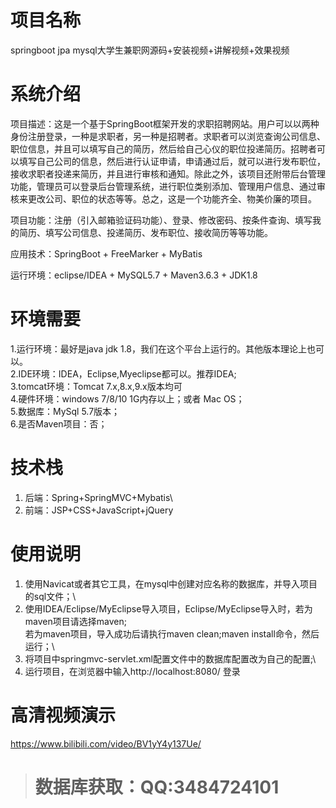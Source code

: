 # 项目名称

springboot jpa mysql大学生兼职网源码+安装视频+讲解视频+效果视频

# 系统介绍
项目描述：这是一个基于SpringBoot框架开发的求职招聘网站。用户可以以两种身份注册登录，一种是求职者，另一种是招聘者。求职者可以浏览查询公司信息、职位信息，并且可以填写自己的简历，然后给自己心仪的职位投递简历。招聘者可以填写自己公司的信息，然后进行认证申请，申请通过后，就可以进行发布职位，接收求职者投递来简历，并且进行审核和通知。除此之外，该项目还附带后台管理功能，管理员可以登录后台管理系统，进行职位类别添加、管理用户信息、通过审核来更改公司、职位的状态等等。总之，这是一个功能齐全、物美价廉的项目。

项目功能：注册（引入邮箱验证码功能）、登录、修改密码、按条件查询、填写我的简历、填写公司信息、投递简历、发布职位、接收简历等等功能。

应用技术：SpringBoot + FreeMarker + MyBatis

运行环境：eclipse/IDEA + MySQL5.7 + Maven3.6.3 + JDK1.8

# 环境需要

1.运行环境：最好是java jdk 1.8，我们在这个平台上运行的。其他版本理论上也可以。\
2.IDE环境：IDEA，Eclipse,Myeclipse都可以。推荐IDEA;\
3.tomcat环境：Tomcat 7.x,8.x,9.x版本均可\
4.硬件环境：windows 7/8/10 1G内存以上；或者 Mac OS； \
5.数据库：MySql 5.7版本；\
6.是否Maven项目：否；

# 技术栈

1. 后端：Spring+SpringMVC+Mybatis\
2. 前端：JSP+CSS+JavaScript+jQuery

# 使用说明

1. 使用Navicat或者其它工具，在mysql中创建对应名称的数据库，并导入项目的sql文件；\
2. 使用IDEA/Eclipse/MyEclipse导入项目，Eclipse/MyEclipse导入时，若为maven项目请选择maven;\
若为maven项目，导入成功后请执行maven clean;maven install命令，然后运行；\
3. 将项目中springmvc-servlet.xml配置文件中的数据库配置改为自己的配置;\
4. 运行项目，在浏览器中输入http://localhost:8080/ 登录

# 高清视频演示

https://www.bilibili.com/video/BV1yY4y137Ue/

> # **数据库获取：QQ:3484724101**

​